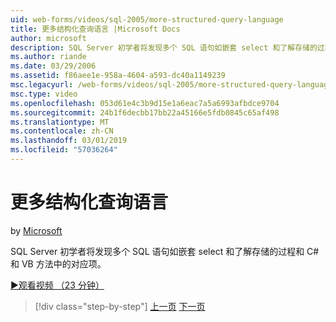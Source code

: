 ```yaml
---
uid: web-forms/videos/sql-2005/more-structured-query-language
title: 更多结构化查询语言 |Microsoft Docs
author: microsoft
description: SQL Server 初学者将发现多个 SQL 语句如嵌套 select 和了解存储的过程和 C# 和 VB 方法中的对应项。
ms.author: riande
ms.date: 03/29/2006
ms.assetid: f86aee1e-958a-4604-a593-dc40a1149239
msc.legacyurl: /web-forms/videos/sql-2005/more-structured-query-language
msc.type: video
ms.openlocfilehash: 053d61e4c3b9d15e1a6eac7a5a6993afbdce9704
ms.sourcegitcommit: 24b1f6decbb17bb22a45166e5fdb0845c65af498
ms.translationtype: MT
ms.contentlocale: zh-CN
ms.lasthandoff: 03/01/2019
ms.locfileid: "57036264"
---
```

<a name="more-structured-query-language"></a>更多结构化查询语言
====================
by [Microsoft](https://github.com/microsoft)

SQL Server 初学者将发现多个 SQL 语句如嵌套 select 和了解存储的过程和 C# 和 VB 方法中的对应项。

[&#9654;观看视频 （23 分钟）](https://channel9.msdn.com/Blogs/ASP-NET-Site-Videos/more-structured-query-language)

> [!div class="step-by-step"]
> [上一页](manipulating-database-data.md)
> [下一页](understanding-security-and-network-connectivity.md)
